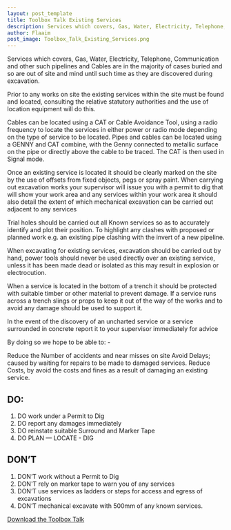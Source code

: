 ```yaml
---
layout: post_template
title: Toolbox Talk Existing Services
description: Services which covers, Gas, Water, Electricity, Telephone, Communication and other such pipelines and Cables are in the majority of cases buried and so are out of site and mind until such time as they are discovered during excavation.
author: Flaaim
post_image: Toolbox_Talk_Existing_Services.png
---
```


Services which covers, Gas, Water, Electricity, Telephone, Communication and other such pipelines and Cables are in the majority of cases buried and so are out of site and mind until such time as they are discovered during excavation.

Prior to any works on site the existing services within the site must be found and located, consulting the relative statutory authorities and the use of location equipment will do this.


Cables can be located using a CAT or Cable Avoidance Tool, using a radio frequency to locate the services in either power or radio mode depending on the type of service to be located. Pipes and cables can be located using a GENNY and CAT combine, with the Genny connected to metallic surface on the pipe or directly above the cable to be traced. The CAT is then used in Signal mode.

Once an existing service is located it should be clearly marked on the site by the use of offsets from fixed objects, pegs or spray paint. When carrying out excavation works your supervisor will issue you with a permit to dig that will show your work area and any services within your work area it should also detail the extent of which mechanical excavation can be carried out adjacent to any services

Trial holes should be carried out all Known services so as to accurately identify and plot their position. To highlight any clashes with proposed or planned work e.g. an existing pipe clashing with the invert of a new pipeline.

When excavating for existing services, excavation should be carried out by hand, power tools should never be used directly over an existing service, unless it has been made dead or isolated as this may result in explosion or electrocution.

When a service is located in the bottom of a trench it should be protected with suitable timber or other material to prevent damage. If a service runs across a trench slings or props to keep it out of the way of the works and to avoid any damage should be used to support it.

In the event of the discovery of an uncharted service or a service surrounded in concrete report it to your supervisor immediately for advice

By doing so we hope to be able to: -

Reduce the Number of accidents and near misses on site
Avoid Delays; caused by waiting for repairs to be made to damaged services.
Reduce Costs, by avoid the costs and fines as a result of damaging an existing service.
## DO:
1. DO work under a Permit to Dig
2. DO report any damages immediately
3. DO reinstate suitable Surround and Marker Tape
4. DO PLAN — LOCATE - DIG
## DON’T
1. DON’T work without a Permit to Dig
2. DON'T rely on marker tape to warn you of any services
3. DON’T use services as ladders or steps for access and egress of excavations
4. DON’T mechanical excavate with 500mm of any known services.

[Download the Toolbox Talk](https://safetyworkblog.com/assets/template/Toolbox_Talk_Existing_Services.docx)

